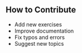 ## How to Contribute
- Add new exercises
- Improve documentation
- Fix typos and errors
- Suggest new topics
